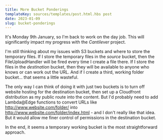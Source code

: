 ```yaml
---
title: More Bucket Ponderings
templateKey: sources/templates/post.html.hbs post
date: 2023-01-09
slug: bucket-ponderings
---
```

It's Monday 9th January, so I'm back to work on the day job. This will significantly impact my progress with the *Cantilever* project.

I'm still thinking about my issues with S3 buckets and where to store the temporary files. If I store the temporary files in the _source_ bucket, then the FileUploadHandler will be fired every time I create a file there. If I store the files in the _destination_ bucket, then they will be available to anyone who knows or can work out the URL. And if I create a third, working folder bucket... that seems a little wasteful.

The only way I can think of doing it with just two buckets is to turn off website hosting for the destination bucket, then set up a Cloudfront distribution as my public route into the content. But I'd probably need to add Lambda@Edge functions to convert URLs like http://www.website.com/folder/ into http://www.website.com/folder/index.html - and I don't really like that idea. But it would allow me finer control of permissions in the destination bucket.

In the end, it seems a temporary working bucket is the most straightforward approach.

